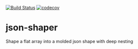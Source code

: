 [![Build Status](https://travis-ci.org/chriskalmar/json-shaper.svg?branch=master)](https://travis-ci.org/chriskalmar/json-shaper)
[![codecov](https://codecov.io/gh/chriskalmar/json-shaper/branch/master/graph/badge.svg)](https://codecov.io/gh/chriskalmar/json-shaper)

# json-shaper
Shape a flat array into a molded json shape with deep nesting
